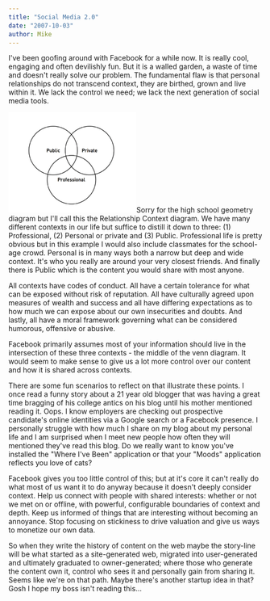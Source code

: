 ```yaml
---
title: "Social Media 2.0"
date: "2007-10-03"
author: Mike
---
```


I've been goofing around with Facebook for a while now. It is really cool, engaging and often devilishly fun. But it is a walled garden, a waste of time and doesn't really solve our problem. The fundamental flaw is that personal relationships do not transcend context, they are birthed, grown and live within it. We lack the control we need; we lack the next generation of social media tools.

![venn.gif](images/venn.gif)Sorry for the high school geometry diagram but I'll call this the Relationship Context diagram. We have many different contexts in our life but suffice to distill it down to three: (1) Professional, (2) Personal or private and (3) Public. Professional life is pretty obvious but in this example I would also include classmates for the school-age crowd. Personal is in many ways both a narrow but deep and wide context. It's who you really are around your very closest friends. And finally there is Public which is the content you would share with most anyone.

All contexts have codes of conduct. All have a certain tolerance for what can be exposed without risk of reputation. All have culturally agreed upon measures of wealth and success and all have differing expectations as to how much we can expose about our own insecurities and doubts. And lastly, all have a moral framework governing what can be considered humorous, offensive or abusive.

Facebook primarily assumes most of your information should live in the intersection of these three contexts - the middle of the venn diagram. It would seem to make sense to give us a lot more control over our content and how it is shared across contexts.

There are some fun scenarios to reflect on that illustrate these points. I once read a funny story about a 21 year old blogger that was having a great time bragging of his college antics on his blog until his mother mentioned reading it. Oops. I know employers are checking out prospective candidate's online identities via a Google search or a Facebook presence. I personally struggle with how much I share on my blog about my personal life and I am surprised when I meet new people how often they will mentioned they've read this blog. Do we really want to know you've installed the "Where I've Been" application or that your "Moods" application reflects you love of cats?

Facebook gives you too little control of this; but at it's core it can't really do what most of us want it to do anyway because it doesn't deeply consider context. Help us connect with people with shared interests: whether or not we met on or offline, with powerful, configurable boundaries of context and depth. Keep us informed of things that are interesting without becoming an annoyance. Stop focusing on stickiness to drive valuation and give us ways to monetize our own data.

So when they write the history of content on the web maybe the story-line will be what started as a site-generated web, migrated into user-generated and ultimately graduated to owner-generated; where those who generate the content own it, control who sees it and personally gain from sharing it. Seems like we're on that path. Maybe there's another startup idea in that? Gosh I hope my boss isn't reading this...
